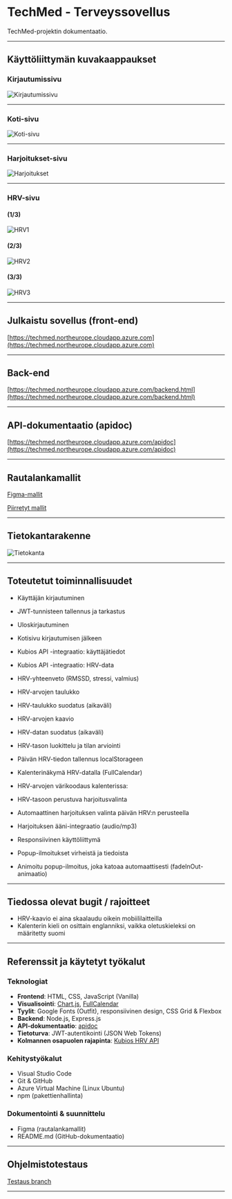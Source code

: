 # TechMed - Terveyssovellus

TechMed-projektin dokumentaatio.

---

## Käyttöliittymän kuvakaappaukset

### Kirjautumissivu


![Kirjautumissivu](https://github.com/user-attachments/assets/368252db-4b96-411a-a108-fe296ed264b4)

---

### Koti-sivu
![Koti-sivu](https://github.com/user-attachments/assets/674ed4ec-d19c-41fe-bfd5-4e65dd4f1e0c)

---

### Harjoitukset-sivu
![Harjoitukset](https://github.com/user-attachments/assets/1fb0f0cd-a45f-4539-9cfa-42b20737ef22)

---

### HRV-sivu

#### (1/3)
![HRV1](https://github.com/user-attachments/assets/eb08861c-8e6e-40d3-a717-55d6d8cdeff4)

#### (2/3)
![HRV2](https://github.com/user-attachments/assets/213c6189-2eee-4bae-b49c-e22dc1c3a488)

#### (3/3)
![HRV3](https://github.com/user-attachments/assets/22184915-3f66-41cb-a131-7f44915541ec)

---

## Julkaistu sovellus (front-end)

[https://techmed.northeurope.cloudapp.azure.com](https://techmed.northeurope.cloudapp.azure.com)

---

## Back-end

[https://techmed.northeurope.cloudapp.azure.com/backend.html](https://techmed.northeurope.cloudapp.azure.com/backend.html)

---

## API-dokumentaatio (apidoc)

[https://techmed.northeurope.cloudapp.azure.com/apidoc](https://techmed.northeurope.cloudapp.azure.com/apidoc)

---

## Rautalankamallit

[Figma-mallit](https://github.com/Lefthandclaw/Techmed/tree/main/k%C3%A4ytt%C3%B6liittym%C3%A4%20suunnitelma%20kuvat/figma%20k%C3%A4ytt%C3%B6liittym%C3%A4) 

[Piirretyt mallit](https://github.com/Lefthandclaw/Techmed/tree/main/k%C3%A4ytt%C3%B6liittym%C3%A4%20suunnitelma%20kuvat/piirretty%20k%C3%A4ytt%C3%B6liittym%C3%A4)

---

## Tietokantarakenne

![Tietokanta](https://github.com/user-attachments/assets/15e6bdaf-0974-4c86-a942-91ad88e14964)

---

## Toteutetut toiminnallisuudet

- Käyttäjän kirjautuminen

- JWT-tunnisteen tallennus ja tarkastus

- Uloskirjautuminen

- Kotisivu kirjautumisen jälkeen

- Kubios API -integraatio: käyttäjätiedot

- Kubios API -integraatio: HRV-data

- HRV-yhteenveto (RMSSD, stressi, valmius)

- HRV-arvojen taulukko

- HRV-taulukko suodatus (aikaväli)

- HRV-arvojen kaavio

- HRV-datan suodatus (aikaväli)

- HRV-tason luokittelu ja tilan arviointi

- Päivän HRV-tiedon tallennus localStorageen

- Kalenterinäkymä HRV-datalla (FullCalendar)
  
- HRV-arvojen värikoodaus kalenterissa:

- HRV-tasoon perustuva harjoitusvalinta

- Automaattinen harjoituksen valinta päivän HRV:n perusteella

- Harjoituksen ääni-integraatio (audio/mp3)

- Responsiivinen käyttöliittymä

- Popup-ilmoitukset virheistä ja tiedoista

- Animoitu popup-ilmoitus, joka katoaa automaattisesti (fadeInOut-animaatio)

---

## Tiedossa olevat bugit / rajoitteet

- HRV-kaavio ei aina skaalaudu oikein mobiililaitteilla
- Kalenterin kieli on osittain englanniksi, vaikka oletuskieleksi on määritetty suomi

---

## Referenssit ja käytetyt työkalut

### Teknologiat
- **Frontend**: HTML, CSS, JavaScript (Vanilla)
- **Visualisointi**: [Chart.js](https://www.chartjs.org/), [FullCalendar](https://fullcalendar.io/)
- **Tyylit**: Google Fonts (Outfit), responsiivinen design, CSS Grid & Flexbox
- **Backend**: Node.js, Express.js
- **API-dokumentaatio**: [apidoc](https://apidocjs.com/)
- **Tietoturva**: JWT-autentikointi (JSON Web Tokens)
- **Kolmannen osapuolen rajapinta**: [Kubios HRV API](https://www.kubios.com/hrv-api/)

### Kehitystyökalut
- Visual Studio Code
- Git & GitHub
- Azure Virtual Machine (Linux Ubuntu)
- npm (pakettienhallinta)

### Dokumentointi & suunnittelu
- Figma (rautalankamallit)
- README.md (GitHub-dokumentaatio)
  
---

## Ohjelmistotestaus

[Testaus branch](https://github.com/Lefthandclaw/Techmed/tree/testaus)


---

